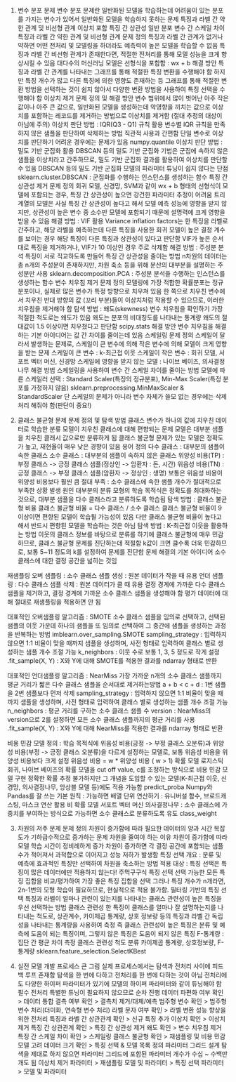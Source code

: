 1. 변수 분포 문제
변수 분포 문제란 일반화된 모델을 학습하는데 어려움이 있는 분포를 가지는 변수가 있어서 일반화된 모델을 학습하지 못하는 문제 
특징과 라벨 간 약한 관계 및 비선형 관계
이상치 포함
특징 간 상관성
일반 분포
변수 간 스케일 차이
특징과 라벨 간 약한 관계 및 비선형 관계
문제 정의
특징과 라벨 간 관계가 없거나 약하면 어떤 전처리 및 모델링을 하더라도 예측력이 높은 모델을 학습할 수 없음
특징과 라벨 간 비선형 관계가 존재한다면, 적절한 전처리를 통해 모델 성능을 크게 향상시킬 수 있음
대다수의 머신러닝 모델은 선형식을 포함함 : wx + b
해결 방안
특징과 라벨 간 관계를 나타내는 그래프를 통해 적절한 특징 변환을 수행해야 함
하지만 특징 개수가 많고 다른 특징에 의한 영향도 존재하는 등 그래프를 통해 적절한 변환 방법을 선택하는 것이 쉽지 않아서 다양한 변환 방법을 사용하여 특징 선택을 수행해야 함
이상치 제거
문제 정의 및 해결 방안
변수 범위에서 많이 벗어난 아주 작은 값이나 아주 큰 값으로, 일반화된 모델을 생성하는데 악영향을 끼치는 값으로 이상치를 포함하는 레코드를 제거하는 방법으로 이상치를 제거함 (절대 추정의 대상이 아님에 주의)
이상치 판단 방법 : IQR(Q3 - Q1) 규칙 활용
변수별 IQR 규칙을 만족하지 않은 샘플을 판단하여 삭제하는 방법
직관적 사용과 간편함
단일 변수로 이상치를 판단하기 어려운 경우에는 문제가 있음
numpy.quantile
이상치 판단 방법 : 밀도 기반 군집화 활용
DBSCAN 등의 밀도 기반 군집화 기법은 군집에 속하지 않은 샘플을 이상치라고 간주하므로, 밀도 기반 군집화 결과를 활용하여 이상치를 판단할 수 있음
DBSCAN 등의 밀도 기반 군집화 모델의 파라미터 튜닝이 쉽지 않다는 단점
sklearn.cluster.DBSCAN : 군집화를 수행하는 인스턴스를 생성하는 함수
특징 간 상관성 제거
문제 정의
회귀 모델, 신경망, SVM과 같이 wx + b 형태의 선형식이 모델에 포함되는 경우, 특징 간 상관성이 높으면 강건한 파라미터 추정이 어려움
트리 계열의 모델은 사실 특징 간 상관성이 높다고 해서 모델 예측 성능에 영향을 받지 않지만, 상관성이 높은 변수 중 소수만 모델에 포함되기 때문에 설명력에 크게 영향을 받을 수 있음
해결 방법 : VIF 활용
Variance inflation factors는 한 특징을 라벨로 간주하고, 해당 라벨을 예측하는데 다른 특징을 사용한 회귀 모델이 높은 결정 계수를 보이는 경우 해당 특징이 다른 특징과 상관성이 있다고 판단함
VIF가 높은 순서대로 특징을 제거하거나, VIF가 10 이상인 경우 주로 삭제함
해결 방법 : 주성분 분석
특징이 서로 직교하도록 만들어 특징 간 상관성을 줄이는 방법
n차원의 데이터는 총 n개의 주성분이 존재하지만, 차원 축소 등을 위해 분산의 대부분을 설명하는 주성분만 사용
sklearn.decomposition.PCA : 주성분 분석을 수행하는 인스턴스를 생성하는 함수
변수 치우침 제거
문제 정의
모델링에 가장 적합한 확률분포는 정규분포이나, 실제로 많은 변수가 특정 방향으로 치우쳐 있음
한 쪽으로 치우친 변수에서 치우친 반대 방향의 값 (꼬리 부분)들이 이상치처럼 작용할 수 있으므로, 이러한 치우침을 제거해야 함
탐색 방법 : 왜도(skewness)
변수 치우침을 확인하기 가장 적절한 척도로는 왜도가 있음
왜도는 분포의 비대칭도를 나타내는 통계량
왜도의 절대값이 1.5 이상이면 치우쳤다고 판단함
scipy.stats
해결 방안
변수 치우침을 해결하는 기본 아이디어는 값 간 차이를 줄이는데 있음
스케일링
문제 정의
스케일이 달라서 발생하는 문제로, 스케일이 큰 변수에 의해 작은 변수에 의해 모델이 크게 영향을 받는 문제
스케일이 큰 변수 : k-최근접 이웃
스케일이 작은 변수 : 회귀 모델, 서포트 벡터 머신, 신경망
스케일에 영향을 받지 않는 모델 : 나이브 베이즈, 의사결정나무
해결 방법
스케일링을 사용하여 변수 간 스케일 차이를 줄이는 방법
모델에 따른 스케일러 선택 : Standard Scaler(특징의 정규분포), Min-Max Scaler(특정 분포를 가정하지 않음)
sklearn.preprocessing.MinMaxScaler & StandardScaler
단 스케일의 문제가 아니라 변수 자체가 쓸모 없는 경우에는 삭제 처리 해줘야 함(판단이 중요!)

2. 클래스 불균형 문제
문제 정의 및 탐색 방법
클래스 변수가 하나의 값에 치우친 데이터로 학습한 분류 모델이 치우친 클래스에 대해 편향되는 문제
모델은 대부분 샘플을 치우친 클래시 값으로만 분류하게 됨
클래스 불균형 문제가 있는 모델은 정확도가 높고, 재현율이 매우 낮은 경향이 있음
용어 정의
다수 클래스 : 대부분의 샘플이 속한 클래스
소수 클래스 : 대부분의 샘플이 속하지 않은 클래스
위양성 비용(TP) : 부정 클래스 -> 긍정 클래스 샘플(정상인 -> 암환자 : 돈, 시간)
위음성 비용(TN) : 긍정 클래스 -> 부정 클래스 샘플(암환자 -> 정상인 : 생명)
보통은 위음성 비용이 위양성 비용보다 훨씬 큼
절대 부족 : 소수 클래스에 속한 샘플 개수가 절대적으로 부족한 상황
발생 원인
대부분의 분류 모형의 학습 목적식은 정확도를 최대화하는 것으로, 대부분 샘플을 다수 클래스라고 분류하도록 학습됨
탐색 방법 : 클래스 불균형 비율
클래스 불균형 비율 = 다수 클래스 / 소수 클래스
클래스 불균형 비율이 9 이상이면 편향된 모델이 학습될 가능성이 있음
다만 클래스 불균형 비율이 높다고 해서 반드시 편향된 모델을 학습하는 것은 아님
탐색 방법 : K-최근접 이웃을 활용하는 방법
이웃의 클래스 정보를 바탕으로 분류를 하기에 클래스 불균형에 매우 민감하므로, 클래스 불균형 문제를 진단하는데 적절함
k값이 크면 클수록 더욱 민감하므로, 보통 5~11 정도의 k를 설정하여 문제를 진단함
문제 해결의 기본 아이디어
소수 클래스에 대한 결정 공간을 넓히는 것임

재샘플링
오버 샘플링 : 소수 클래스 샘플 생성 : 원본 데이터가 작을 때 유용
언더 샘플링 : 다수 클래스 샘플 삭제 : 원본 데이터가 클 때 유용
결정 경계에 가까운 다수 클래스 샘플을 제거하고, 결정 경계에 가까운 소수 클래스 샘플을 생성해야 함
평가 데이터에 대해 절대로 재샘플링을 적용하면 안 됨

대표적인 오버샘플링 알고리즘 : SMOTE
소수 클래스 샘플을 임의로 선택하고, 선택된 샘플의 이웃 가운데 하나의 샘플을 또 임의로 선택하여 그 중간에 샘플을 생성하는 과정을 반복하는 방법
imblearn.over_sampling.SMOTE
sampling_strategy : 입력하지 않으면 1:1 비율이 맞을 때까지 샘플을 생성하며, 사전 형태로 입력하여 클래스 별로 생성하는 샘플 개수 조절 가능
k_neighbors : 이웃 수로 보통 1, 3, 5 정도로 작게 설정
.fit_sample(X, Y) : X와 Y에 대해 SMOTE를 적용한 결과를 ndarray 형태로 반환

대표적인 언더샘플링 알고리즘 : NearMiss
가장 가까운 n개의 소수 클래스 샘플까지 평균 거리가 짧은 다수 클래스 샘플을 순서대로 제거하는방법
a + b < c + d : 1번 샘플을 2번 샘플보다 먼저 삭제
sampling_strategy : 입력하지 않으면 1:1 비율이 맞을 때까지 샘플을 생성하며, 사전 형태로 입력하여 클래스 별로 생성하는 샘플 개수 조절 가능
n_neighbors : 평균 거리를 구하는 소수 클래스 샘플 수
version : NearMiss의 version으로 2를 설정하면 모든 소수 클래스 샘플까지의 평균 거리를 사용
.fit_sample(X, Y) : X와 Y에 대해 NearMiss를 적용한 결과를 ndarray 형태로 반환

비용 민감 모델
정의 : 학습 목적식에 위음성 비용(긍정 -> 부정 클래스 오분류)과 위양성 비용(부정 -> 긍정 클래스 오분류)을 다르게 설정하는 모델로, 보통 위음성 비용을 위양성 비용보다 크게 설정
위음성 비용 = w * 위양성 비용 ( w > 1)
확률 모델
로지스틱 회귀, 나이브 베이즈의 확률 모델을 cut off value, c를 조정하는 방식으로 비용 민감 모델 구현
정확한 확률 추정 불가하지만 그 개념을 도입할 수 있는 모델(K-최근접 이웃, 신경망, 의사결정나무, 앙상블 모델 등)에도 적용 가능함
predict_proba
Numpy와 Pandas를 잘 쓰는 기본 원칙 : 가능하면 배열 단위 연산하기 : 유니버설 함수, 브로드캐스팅, 마스크 연산 활용
비 확률 모델
서포트 벡터 머신
의사결정나무 : 소수 클래스에 가중치를 부여하는 방식으로 가능하면 소수 클래스로 분류하도록 유도
 class_weight

3. 차원의 저주 문제
문제 정의
차원이 증가함에 따라 필요한 데이터의 양과 시간 복잡도가 기하급수적으로 증가하는 문제
차원을 줄여야 하는 이유
차원이 증가함에 따라 모델 학습 시간이 정비례하게 증가
차원이 증가하면 각 결정 공간에 포함되는 샘플 수가 적어져서 과적합으로 이어지고 성능 저하가 발생함
특징 선택
개요 : 분류 및 예측에 효과적인 특징만 선택하여 차원을 축소하는 방법
적용 대상 : 특징 선택은 특징이 많은 데이터에만 적용하지 않는다!
주먹구구식 특징 선택
선택 가능한 모든 특징 집합을 비교/평가하여 가장 좋은 특징 집합을 선택
그러나 특징 개수가 n개라면, 2n-1번의 모형 학습이 필요하므로, 현실적으로 적용 불가함.
필터링 기반의 특징 선택
특징과 라벨이 얼마나 관련이 있는지를 나타내는 클래스 관련성이 높은 특징을 우선 선택하는 방법
클래스 관련성
한 특징이 클래스를 얼마나 잘 설명하는지를 나타내는 척도로, 상관계수, 카이제곱 통계량, 상호 정보량 등의 특징과 라벨 간 독립성을 나타내는 통계량을 사용하여 측정
즉 클래스 관련성이 높은 특징은 분류 및 예측에 도움이 되는 특징이며, 그렇지 않은 특징은 도움이 되지 않은 특징
F-통계량 : 집단 간 평균 차이 측정
클래스 관련성 척도 분류
카이제곱 통계량, 상호정보량, F-통계량
sklearn.feature_selection.SelectKBest

4. 실전 모델 개발 프로세스
큰 그림
실제 프로세스에서는 탐색과 전처리 사이에 피드백 루프 존재함
탐색을 한 번에 다하고 전처리를 한 번에 다하는 것이 아님
전처리에도 다양한 하이퍼 파라미터가 있기에 모델의 하이퍼 파라미터와 같이 튜닝해야 함
필수 전처리
특별한 튜닝이 필요하지 않으므로 순차 진행
데이터 파편화 여부 확인 > 데이터 통합
결측 여부 확인 > 결측치 제거/대체/예측
범주형 변수 확인 > 범주형 변수 처리(더미화, 연속형 변수 처리)
라벨 문자 여부 확인 > 라벨 변환
성능 향상을 위한 전처리
특징과 라벨 간 상관관계 확인 > 신규 특징 추가
이상치 확인 > 이상치 제거
특징 간 상관관계 확인 > 특징 간 상관성 제거
왜도 확인 > 변수 치우침 제거
특징 간 스케일 차이 확인 > 스케일링
클래스 불균형 확인 > 재샘플링 및 비용 민감 모델 고려
데이터 크기 확인 > 특징 선택 & 모델 목록 정의
파라미터 그리드 설계
탐색을 제대로 하지 않으면 파라미터 그리드에 포함된 파라미터 개수가 수십 ~ 수백만개도 됨
이상치 제거 파라미터 > 재샘플링 모델 및 파라미터 > 특징 선택 파라미터 > 모델 및 파라미터

